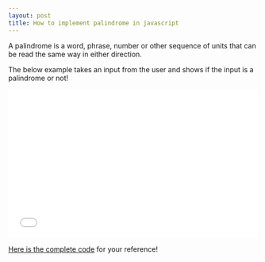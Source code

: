 ```yaml
---
layout: post
title: How to implement palindrome in javascript
---
```


A palindrome is a word, phrase, number or other sequence of units that can be read the same way in either direction.

The below example takes an input from the user and shows if the input is a palindrome or not!

<iframe width="100%" height="300" src="//jsfiddle.net/nordible/e4Lo1jc5/embedded/result/" allowfullscreen="allowfullscreen" allowpaymentrequest frameborder="0"></iframe>

[Here is the complete code](https://jsfiddle.net/nordible/e4Lo1jc5/) for your reference!